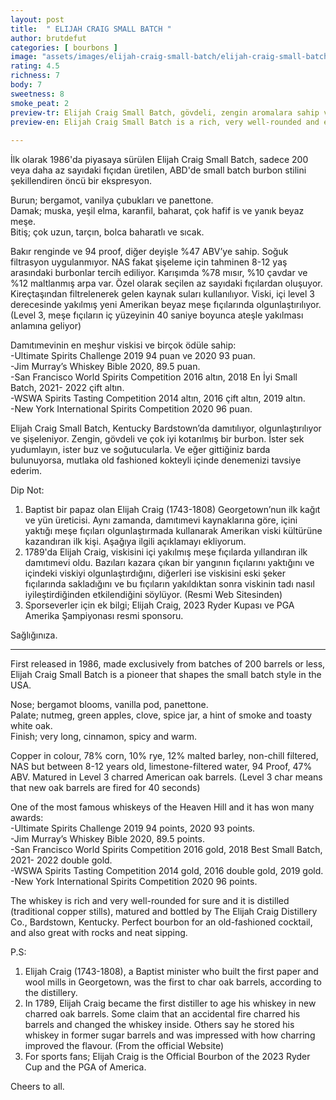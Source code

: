 ```yaml
---
layout: post
title:  " ELIJAH CRAIG SMALL BATCH "
author: brutdefut
categories: [ bourbons ]
image: "assets/images/elijah-craig-small-batch/elijah-craig-small-batch.jpg"
rating: 4.5
richness: 7
body: 7
sweetness: 8
smoke_peat: 2
preview-tr: Elijah Craig Small Batch, gövdeli, zengin aromalara sahip ve çok iyi kotarılmış bir burbon.                         
preview-en: Elijah Craig Small Batch is a rich, very well-rounded and exquisite bourbon. 
                 
---
```


İlk olarak 1986'da piyasaya sürülen Elijah Craig Small Batch, sadece 200 veya daha az sayıdaki fıçıdan üretilen, ABD'de small batch burbon stilini şekillendiren öncü bir ekspresyon.  

Burun; bergamot, vanilya çubukları ve panettone.  
Damak; muska, yeşil elma, karanfil, baharat, çok hafif is ve yanık beyaz meşe.      
Bitiş; çok uzun, tarçın, bolca baharatlı ve sıcak.    

Bakır renginde ve 94 proof, diğer deyişle %47 ABV’ye sahip. Soğuk filtrasyon uygulanmıyor. NAS fakat şişeleme için tahminen 8-12 yaş arasındaki burbonlar tercih ediliyor. Karışımda %78 mısır, %10 çavdar ve %12 maltlanmış arpa var. Özel olarak seçilen az sayıdaki fıçılardan oluşuyor. Kireçtaşından filtrelenerek gelen kaynak suları kullanılıyor. Viski, içi level 3 derecesinde yakılmış yeni Amerikan beyaz meşe fıçılarında olgunlaştırılıyor. (Level 3, meşe fıçıların iç yüzeyinin 40 saniye boyunca ateşle yakılması anlamına geliyor) 

Damıtımevinin en meşhur viskisi ve birçok ödüle sahip:   
-Ultimate Spirits Challenge 2019 94 puan ve 2020 93 puan.  
-Jim Murray’s Whiskey Bible 2020, 89.5 puan.  
-San Francisco World Spirits Competition 2016 altın, 2018 En İyi Small Batch, 2021- 2022 çift altın.   
-WSWA Spirits Tasting Competition 2014 altın, 2016 çift altın, 2019 altın.  
-New York International Spirits Competition 2020 96 puan.  

Elijah Craig Small Batch, Kentucky Bardstown’da damıtılıyor, olgunlaştırılıyor ve şişeleniyor. Zengin, gövdeli ve çok iyi kotarılmış bir burbon. İster sek yudumlayın, ister buz ve soğutucularla. Ve eğer gittiğiniz barda bulunuyorsa, mutlaka old fashioned kokteyli içinde denemenizi tavsiye ederim.  
 
Dip Not:  
1. Baptist bir papaz olan Elijah Craig (1743-1808) Georgetown’nun ilk kağıt ve yün üreticisi. Aynı zamanda, damıtımevi kaynaklarına göre, içini yaktığı meşe fıçıları olgunlaştırmada kullanarak Amerikan viski kültürüne kazandıran ilk kişi. Aşağıya ilgili açıklamayı ekliyorum.      
2. 1789'da Elijah Craig, viskisini içi yakılmış meşe fıçılarda yıllandıran ilk damıtımevi oldu. Bazıları kazara çıkan bir yangının fıçılarını yaktığını ve içindeki viskiyi olgunlaştırdığını, diğerleri ise viskisini eski şeker fıçılarında sakladığını ve bu fıçıların yakıldıktan sonra viskinin tadı nasıl iyileştirdiğinden etkilendiğini söylüyor. (Resmi Web Sitesinden)
3. Sporseverler için ek bilgi; Elijah Craig, 2023 Ryder Kupası ve PGA Amerika Şampiyonası resmi sponsoru. 

Sağlığınıza.  
   
   
-----------------------------------------------

<p id="english"></p>

First released in 1986, made exclusively from batches of 200 barrels or less, Elijah Craig Small Batch is a pioneer that shapes the small batch style in the USA.    

Nose; bergamot blooms, vanilla pod, panettone.  
Palate; nutmeg, green apples, clove, spice jar, a hint of smoke and toasty white oak.   
Finish; very long, cinnamon, spicy and warm.  

Copper in colour, 78% corn, 10% rye, 12% malted barley, non-chill filtered, NAS but between 8-12 years old, limestone-filtered water, 94 Proof, 47% ABV. Matured in Level 3 charred American oak barrels. (Level 3 char means that new oak barrels are fired for 40 seconds)   

One of the most famous whiskeys of the Heaven Hill and it has won many awards:   
-Ultimate Spirits Challenge 2019 94 points, 2020 93 points.   
-Jim Murray’s Whiskey Bible 2020, 89.5 points.  
-San Francisco World Spirits Competition 2016 gold, 2018 Best Small Batch, 2021- 2022 double gold.   
-WSWA Spirits Tasting Competition 2014 gold, 2016 double gold, 2019 gold.  
-New York International Spirits Competition 2020 96 points.  

The whiskey is rich and very well-rounded for sure and it is distilled (traditional copper stills), matured and bottled by The Elijah Craig Distillery Co., Bardstown, Kentucky. Perfect bourbon for an old-fashioned cocktail, and also great with rocks and neat sipping. 

P.S:  
1. Elijah Craig (1743-1808), a Baptist minister who built the first paper and wool mills in Georgetown, was the first to char oak barrels, according to the distillery. 
2. In 1789, Elijah Craig became the first distiller to age his whiskey in new charred oak barrels. Some claim that an accidental fire charred his barrels and changed the whiskey inside. Others say he stored his whiskey in former sugar barrels and was impressed with how charring improved the flavour. (From the official Website)  
3. For sports fans; Elijah Craig is the Official Bourbon of the 2023 Ryder Cup and the PGA of America.  

Cheers to all.  


 
